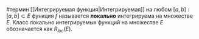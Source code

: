 #термин 
[[Интегрируемая функция|Интегрируемая]] на любом $[a,b]: [a,b] \subset E$ функция $f$ называется **локально** интегрируема на множестве $E$. Класс локально интегрируемых функций на множестве $E$ обозначается как $R_{loc}(E)$.